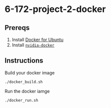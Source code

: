 # 6-172-project-2-docker

## Prereqs

1) Install [Docker for Ubuntu](https://docs.docker.com/engine/installation/linux/docker-ce/ubuntu/)
2) Install [`nvidia-docker`](https://github.com/NVIDIA/nvidia-docker)

## Instructions

Build your docker image

```
./docker_build.sh
```

Run the docker iamge

```
./docker_run.sh
```



